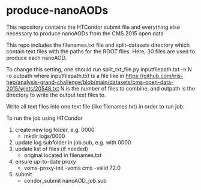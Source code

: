 # produce-nanoAODs
This repository contains the HTCondor submit file and everything else necessary to produce nanoAODs from the CMS 2015 open data

This repo includes the filenames.txt file and split-datasets directory which contain text files with the paths for the ROOT files. 
Here, 30 files are used to produce each nanoAOD.

To change this setting, one should run split_txt_file.py inputfilepath.txt -n N -o outpath
where inputfilepath.txt is a file like in https://github.com/iris-hep/analysis-grand-challenge/blob/main/datasets/cms-open-data-2015/wjets/20548.txt
N is the number of files to combine, and outpath is the directory to write the output text files to.

Write all text files into one text file (like filenames.txt) in order to run job.

To run the job using HTCondor
1) create new log folder, e.g. 0000
   - mkdir logs/0000
2) update log subfolder in job.sub, e.g. with 0000
3) update list of files (if needed)
   - original located in filenames.txt
4) ensure up-to-date proxy
   - voms-proxy-init -voms cms -valid 72:0
5) submit
   - condor_submit nanoAOD_job.sub
